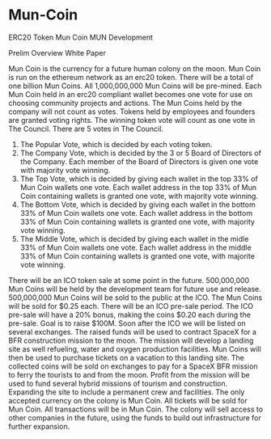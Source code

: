 # Mun-Coin
ERC20 Token Mun Coin MUN Development


Prelim Overview White Paper

Mun Coin is the currency for a future human colony on the moon. 
Mun Coin is run on the ethereum network as an erc20 token.
There will be a total of one billion Mun Coins.
All 1,000,000,000 Mun Coins will be pre-mined.
Each Mun Coin held in an erc20 compliant wallet becomes one vote for use on choosing community projects and actions.
The Mun Coins held by the company will not count as votes. 
Tokens held by employees and founders are granted voting rights.
The winning token vote will count as one vote in The Council.
There are 5 votes in The Council.
1. The Popular Vote, which is decided by each voting token.
2. The Company Vote, which is decided by the 3 or 5 Board of Directors of the Company.
Each member of the Board of Directors is given one vote with majority vote winning.
3. The Top Vote, which is decided by giving each wallet in the top 33% of Mun Coin wallets one vote.
Each wallet address in the top 33% of Mun Coin containing wallets is granted one vote, with majority vote winning.
4. The Bottom Vote, which is decided by giving each wallet in the bottom 33% of Mun Coin wallets one vote.
Each wallet address in the bottom 33% of Mun Coin containing wallets is granted one vote, with majority vote winning.
5. The Middle Vote, which is decided by giving each wallet in the midle 33% of Mun Coin wallets one vote.
Each wallet address in the middle 33% of Mun Coin containing wallets is granted one vote, with majorite vote winning.

There will be an ICO token sale at some point in the future.
500,000,000 Mun Coins will be held by the development team for future use and release.
500,000,000 Mun Coins will be sold to the public at the ICO.
The Mun Coins will be sold for $0.25 each.
There will be an ICO pre-sale period.
The ICO pre-sale will have a 20% bonus, making the coins $0.20 each during the pre-sale.
Goal is to raise $100M.
Soon after the ICO we will be listed on several exchanges.
The raised funds will be used to contract SpaceX for a BFR construction mission to the moon.
The mission will develop a landing site as well refueling, water and oxygen production facilities.
Mun Coins will then be used to purchase tickets on a vacation to this landing site.
The collected coins will be sold on exchanges to pay for a SpaceX BFR mission to ferry the tourists to and from the moon.
Profit from the mission will be used to fund several hybrid missions of tourism and construction.
Expanding the site to include a permanent crew and facilities.
The only accepted currency on the colony is Mun Coin.
All tickets will be sold for Mun Coin.
All transactions will be in Mun Coin.
The colony will sell access to other companies in the future, using the funds to build out infrastructure for further expansion.




